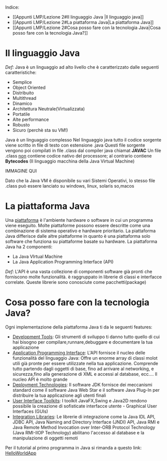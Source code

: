 Indice:
- [[Appunti LMP/Lezione 2#Il linguaggio Java |Il linguaggio java]]
- [[Appunti LMP/Lezione 2#La piattaforma Java|La piattaforma Java]]
- [[Appunti LMP/Lezione 2#Cosa posso fare con la tecnologia Java|Cosa posso fare con la tecnologia Java?]]


# Il linguaggio Java

_Def:_
Java è un linguaggio ad alto livello che è caratterizzato dalle seguenti caratteristiche:
- Semplice
- Object Oriented
- Distribuito
- Multithread
- Dinamico
- Architettura Neutrale(Virtualizzata)
- Portatile
- Alte performance
- Robusto
- Sicuro (perchè sta su VM!)

Java è un linguaggio complesso
Nel linguaggio java tutto il codice sorgente viene scritto in file di testo con estensione .java
Questi file sorgente vengono poi compilati in file .class dal compiler java chiamat <b>JAVAC</b>
Un file .class <u>non</u> contiene codice nativo del processore; al contrario contiene <b>Bytecodes</b> (Il linguaggio macchina della Java Virtual Machine)

IMMAGINE QUI

Dato che la Java VM è disponibile su vari Sistemi Operativi, lo stesso file .class può essere lanciato su windows, linux, solaris so,macos
# La piattaforma Java

Una <u>piattaforma</u> è l'ambiente hardware o software in cui un programma viene eseguito.
Molte piattaforme possono essere descritte come una combinazione di sistema operativo e hardware prioritario.
La piattaforma Java differisce dalle altre piattaforme in quanto è una piattaforma solo software che funziona su piattaforme basate su hardware.
La piattaforma Java ha 2 componenti:
- La Java VIrtual Machine
- La Java Application Programming Interface (API)

_Def:_
L'API è una vasta collezione di componenti software già pronti che forniscono molte funzionalità.
è raggruppato in librerie di classi e interfacce correlate. Queste librerie sono conosciute come pacchetti(package)
# Cosa posso fare con la tecnologia Java?

Ogni implementazione della piattaforma Java ti da le seguenti features:
- <u>Development Tools</u>: Gli strumenti di sviluppo ti danno tutto quello di cui hai bisogno per compilare,runnare,debuggare e documentare la tua applicazione
- <u>Application Programming Interface</u>: L'API fornisce il nucleo delle funzionalità del linguaggio Java: Offre un enorme array di classi molot utili già pronte per essere utilizzate nella tua applicazione. Comprende tutto partendo dagli oggetti di base, fino ad arrivare al networking, e sicurezza,fino alla generazione di XML e accessi al database, ecc.... Il nucleo API è molto grande
- <u>Deployment Technologies</u>: Il software JDK fornisce dei meccanismi standard come il software Java Web Star e il software Java Plug-In per distribuire la tua applicazione agli utenti finali
- <u>User Interface Toolkits</u>: I toolkit JavaFX,Swing e Java2D rendono possibile la creazione di sofisticate interfacce utente - Graphical User Interfaces (GUIs)
- <u>Integration Libraries</u>: Le librerie di integrazione come la Java IDL API, JDBC API, Java Naming and Directory Interface (JNDI) API, Java RMI e Java Remote Method Invocation over Inter-ORB Protocol Technology (Java RMI-IIOP Technology) abilitano l'accesso al database e la manipulazione di oggetti remoti

Per il tutorial al primo programma in Java si rimanda a questo link: [HelloWorldApp](https://docs.oracle.com/javase/tutorial/getStarted/cupojava/index.html)

